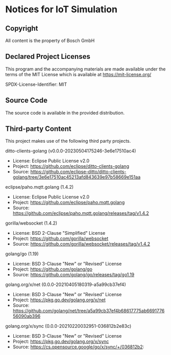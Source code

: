 # Notices for IoT Simulation

## Copyright

All content is the property of Bosch GmbH

## Declared Project Licenses

This program and the accompanying materials are made available under the terms
of the MIT License which is available at 
https://mit-license.org/

SPDX-License-Identifier: MIT

## Source Code

The source code is available in the provided distribution.

## Third-party Content

This project makes use of the following third party projects.

ditto-clients-golang (v0.0.0-20230504175246-3e6e17510ac4)

* License: Eclipse Public License v2.0
* Project: https://github.com/eclipse/ditto-clients-golang
* Source:  https://github.com/eclipse-ditto/ditto-clients-golang/tree/3e6e17510ac45213afd843639e97b58669e151aa

eclipse/paho.mqtt.golang (1.4.2)

* License: Eclipse Public License v2.0
* Project: https://github.com/eclipse/paho.mqtt.golang
* Source:  https://github.com/eclipse/paho.mqtt.golang/releases/tag/v1.4.2

gorilla/websocket (1.4.2)

* License: BSD 2-Clause "Simplified" License
* Project: https://github.com/gorilla/websocket
* Source:  https://github.com/gorilla/websocket/releases/tag/v1.4.2

golang/go (1.19)

* License: BSD 3-Clause "New" or "Revised" License
* Project: https://github.com/golang/go
* Source:  https://github.com/golang/go/releases/tag/go1.19

golang.org/x/net (0.0.0-20210405180319-a5a99cb37ef4)

* License: BSD 3-Clause "New" or "Revised" License
* Project: https://pkg.go.dev/golang.org/x/net
* Source:  https://github.com/golang/net/tree/a5a99cb37ef4b68617775ab669177656090ab396

golang.org/x/sync (0.0.0-20210220032951-036812b2e83c)

* License: BSD 3-Clause "New" or "Revised" License
* Project: https://pkg.go.dev/golang.org/x/sync
* Source:  https://cs.opensource.google/go/x/sync/+/036812b2:



